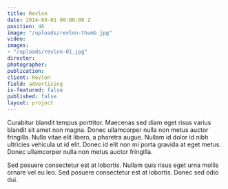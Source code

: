 ```yaml
---
title: Revlon
date: 2014-04-01 00:00:00 Z
position: 46
image: "/uploads/revlon-thumb.jpg"
video: 
images:
- "/uploads/revlon-01.jpg"
director: 
photographer: 
publication: 
client: Revlon
field: advertising
is-featured: false
published: false
layout: project
---
```


Curabitur blandit tempus porttitor. Maecenas sed diam eget risus varius blandit sit amet non magna. Donec ullamcorper nulla non metus auctor fringilla. Nulla vitae elit libero, a pharetra augue. Nullam id dolor id nibh ultricies vehicula ut id elit. Donec id elit non mi porta gravida at eget metus. Donec ullamcorper nulla non metus auctor fringilla.

Sed posuere consectetur est at lobortis. Nullam quis risus eget urna mollis ornare vel eu leo. Sed posuere consectetur est at lobortis. Donec sed odio dui.